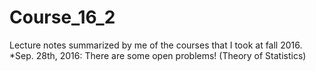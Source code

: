 # Course_16_2
Lecture notes summarized by me of the courses that I took at fall 2016.
*Sep. 28th, 2016: There are some open problems! (Theory of Statistics)
